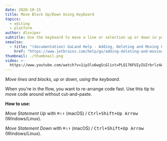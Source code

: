 ```yaml
---
date: 2020-10-15
title: Move Block Up/Down Using Keyboard
topics:
  - editing
  - platform
author: dlsniper
subtitle: Use the keyboard to move a line or selection up or down in your file.
seealso:
  - title: "(documentation) GoLand Help - Adding, Deleting and Moving Code Elements"
    href: "https://www.jetbrains.com/help/go/adding-deleting-and-moving-lines.html"
thumbnail: ./thumbnail.png
video: >-
  https://www.youtube.com/watch?v=1ip3lu6wgSc&list=PLQ176FUIyIUZrbrlz4AY1V8VzBJKZyVlW&index=84
---
```


_Move lines and blocks, up or down, using the keyboard._

When you're in the flow, you want to re-arrange code fast.
Use this tip to move code around without cut-and-paste.

**How to use:**

_Move Statement Up_ with <kbd>⌘⇧↑</kbd> (macOS) / <kbd>Ctrl+Shift+Up Arrow</kbd> (Windows/Linux).

_Move Statement Down_ with <kbd>⌘⇧↑</kbd> (macOS) / <kbd>Ctrl+Shift+Up Arrow</kbd> (Windows/Linux).
